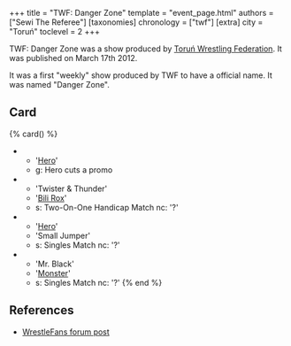 +++
title = "TWF: Danger Zone"
template = "event_page.html"
authors = ["Sewi The Referee"]
[taxonomies]
chronology = ["twf"]
[extra]
city = "Toruń"
toclevel = 2
+++

TWF: Danger Zone was a show produced by [Toruń Wrestling Federation](@/o/twf.md). It was published on March 17th 2012. 

It was a first "weekly" show produced by TWF to have a official name. It was named "Danger Zone".

## Card 

{% card() %}
- - '[Hero](@/w/pj-blake.md)'
  - g: Hero cuts a promo
- - 'Twister & Thunder'
  - '[Bili Rox](@/w/corin-mear.md)'
  - s: Two-On-One Handicap Match
    nc: '?'
- - '[Hero](@/w/pj-blake.md)'
  - 'Small Jumper'
  - s: Singles Match
    nc: '?'
- - 'Mr. Black'
  - '[Monster](@/w/chris-hunter.md)'
  - s: Singles Match
    nc: '?'
{% end %}

## References

* [WrestleFans forum post](https://wrestlefans.pl/forum/viewtopic.php?f=59&t=28589)
